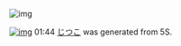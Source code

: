 ![img](http://gdrive-cdn.herokuapp.com/537b65a5bc09f0000721dda7/512px-barcode.png)

[![img](http://www.deviantsart.com/ei7hbj.png)](http://www.barcodekanojo.com/kanojo/3193915/%E3%81%98%E3%81%A4%E3%81%93) 01:44 [じつこ](http://www.barcodekanojo.com/kanojo/3193915/%E3%81%98%E3%81%A4%E3%81%93) was generated from 5S.

